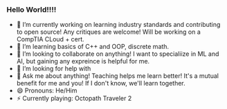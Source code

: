 ### Hello World!!!!

- 🔭 I’m currently working on learning industry standards and contributing to open source! Any critiques are welcome! Will be working on a CompTIA CLoud + cert.
- 🌱 I’m learning basics of C++ and OOP, discrete math.
- 👯 I’m looking to collaborate on anything! I want to specialiize in ML and AI, but gaining any expreince is helpful for me.
- 🤔 I’m looking for help with 
- 💬 Ask me about anything! Teaching helps me learn better! It's a mutual benefit for me and you! If I don't know, we'll learn together.
- 😄 Pronouns: He/Him
- ⚡ Currently playing: Octopath Traveler 2
